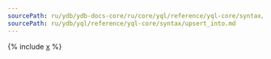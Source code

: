 ```yaml
---
sourcePath: ru/ydb/ydb-docs-core/ru/core/yql/reference/yql-core/syntax/upsert_into.md
sourcePath: ru/ydb/yql/reference/yql-core/syntax/upsert_into.md
---
```


{% include [x](_includes/upsert_into.md) %}

